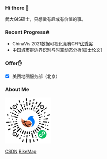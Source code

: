### Hi there 👋

武大GIS硕士，只想做有趣或有价值的事。  

### Recent Progress:fire:

- ChinaVis 2021数据可视化竞赛CFP[优秀奖](http://www.chinavis.org/2021/challenge.html)
- 中国城市群边界识别与时空动态分析[硕士论文]

### Offer:raised_hand:

- [x] 美团地图服务部（北京）

### About Me

<img src="./wxcode.jpg" height=150 width=150 />

[CSDN](https://blog.csdn.net/lyandgh)
[BikeMap](https://railwayhs.cn/bikemap/map.html)

<!--
**ly15927086342/ly15927086342** is a ✨ _special_ ✨ repository because its `README.md` (this file) appears on your GitHub profile.

Here are some ideas to get you started:

- 🔭 I’m currently working on ...
- 🌱 I’m currently learning ...
- 👯 I’m looking to collaborate on ...
- 🤔 I’m looking for help with ...
- 💬 Ask me about ...
- 📫 How to reach me: ...
- 😄 Pronouns: ...
- ⚡ Fun fact: ...
-->
